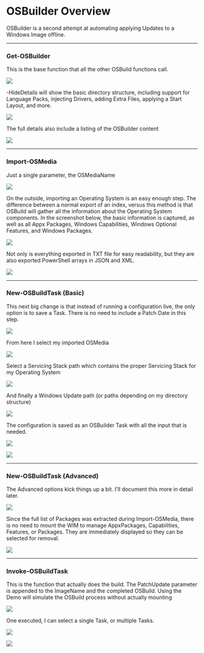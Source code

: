 # OSBuilder Overview

OSBuilder is a second attempt at automating applying Updates to a Windows Image offline.

---

### Get-OSBuilder

This is the base function that all the other OSBuild functions call.

![](/assets/2018-07-02_15-18-44.png)

-HideDetails will show the basic directory structure, including support for Language Packs, injecting Drivers, adding Extra Files, applying a Start Layout, and more. 

![](/assets/2018-07-02_15-19-54.png)

The full details also include a listing of the OSBuilder content

![](/assets/2018-07-02_15-24-07.png)

---

### Import-OSMedia

Just a single parameter, the OSMediaName

![](/assets/2018-07-02_15-25-47.png)

On the outside, importing an Operating System is an easy enough step.  The difference between a normal export of an index, versus this method is that OSBuild will gather all the information about the Operating System components.  In the screenshot below, the basic information is captured, as well as all Appx Packages, Windows Capabilities, Windows Optional Features, and Windows Packages.

![](/assets/2018-07-02_15-27-52.png)

Not only is everything exported in TXT file for easy readability, but they are also exported PowerShell arrays in JSON and XML.

![](/assets/2018-07-02_15-30-39.png)

---

### New-OSBuildTask \(Basic\)

This next big change is that instead of running a configuration live, the only option is to save a Task.  There is no need to include a Patch Date in this step.

![](/assets/2018-07-02_15-34-46.png)

From here I select my imported OSMedia

![](/assets/2018-07-02_15-35-54.png)

Select a Servicing Stack path which contains the proper Servicing Stack for my Operating System

![](/assets/2018-07-02_15-36-43.png)

And finally a Windows Update path \(or paths depending on my directory structure\)

![](/assets/2018-07-02_15-37-41.png)

The configuration is saved as an OSBuilder Task with all the input that is needed.

![](/assets/2018-07-02_15-39-01.png)

![](/assets/2018-07-02_15-40-07.png)

---

### New-OSBuildTask \(Advanced\)

The Advanced options kick things up a bit.  I'll document this more in detail later.

![](/assets/2018-07-02_15-41-52.png)

Since the full list of Packages was extracted during Import-OSMedia, there is no need to mount the WIM to manage AppxPackages, Capabilities, Features, or Packages.  They are immediately displayed so they can be selected for removal.

![](/assets/2018-07-02_15-49-56.png)





---

### Invoke-OSBuildTask

This is the function that actually does the build.  The PatchUpdate parameter is appended to the ImageName and the completed OSBuild.  Using the Demo will simulate the OSBuild process without actually mounting 

![](/assets/2018-07-02_15-43-31.png)

One executed, I can select a single Task, or multiple Tasks.

![](/assets/2018-07-02_15-44-43.png)



![](/assets/2018-07-02_15-48-05.png)











